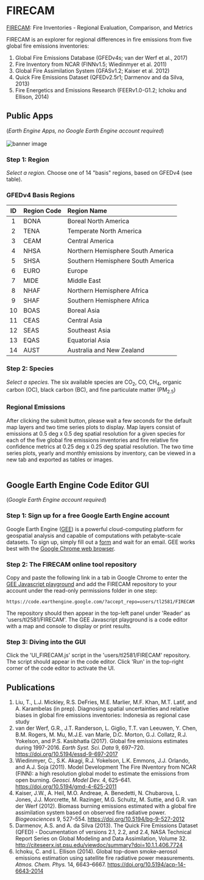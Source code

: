 # FIRECAM
[FIRECAM](https://globalfires.earthengine.app/view/firecam): Fire Inventories - Regional Evaluation, Comparison, and Metrics

FIRECAM is an explorer for regional differences in fire emissions from five global fire emissions inventories:
1. Global Fire Emissions Database (GFEDv4s; van der Werf et al., 2017)
2. Fire Inventory from NCAR (FINNv1.5; Wiedinmyer et al. 2011)
3. Global Fire Assimilation System (GFASv1.2; Kaiser et al. 2012)
4. Quick Fire Emissions Dataset (QFEDv2.5r1; Darmenov and da Silva, 2013)
5. Fire Energetics and Emissions Research (FEERv1.0-G1.2; Ichoku and Ellison, 2014)

## Public Apps
(*Earth Engine Apps, no Google Earth Engine account required*)
<br><br>
![banner image](https://github.com/tianjialiu/FIRECAM/blob/master/docs/imgs/FIRECAM.jpeg)

### Step 1: Region
*Select a region.* Choose one of 14 "basis" regions, based on GFEDv4 (see table).

### GFEDv4 Basis Regions
| ID | Region Code | Region Name |
| :---: | :--- | :--- |
| 1 | BONA | Boreal North America |
| 2 | TENA | Temperate North America |
| 3 | CEAM | Central America |
| 4 | NHSA | Northern Hemisphere South America |
| 5 | SHSA | Southern Hemisphere South America |
| 6 | EURO | Europe |
| 7 | MIDE | Middle East |
| 8 | NHAF | Northern Hemisphere Africa |
| 9 | SHAF | Southern Hemisphere Africa |
| 10 | BOAS | Boreal Asia |
| 11 | CEAS | Central Asia |
| 12 | SEAS | Southeast Asia |
| 13 | EQAS | Equatorial Asia |
| 14 | AUST | Australia and New Zealand |

### Step 2: Species
*Select a species.* The six available species are CO<sub>2</sub>, CO, CH<sub>4</sub>, organic carbon (OC), black carbon (BC), and fine particulate matter (PM<sub>2.5</sub>)

### Regional Emissions
After clicking the submit button, please wait a few seconds for the default map layers and two time series plots to display. Map layers consist of emissions at 0.5 deg x 0.5 deg spatial resolution for a given species for each of the five global fire emissions inventories and fire relative fire confidence metrics at 0.25 deg x 0.25 deg spatial resolution. The two time series plots, yearly and monthly emissions by inventory, can be viewed in a new tab and exported as tables or images.
<br><br>

## Google Earth Engine Code Editor GUI
(*Google Earth Engine account required*)
### Step 1: Sign up for a free Google Earth Engine account
Google Earth Engine ([GEE](https://earthengine.google.com/)) is a powerful cloud-computing platform for geospatial analysis and capable of computations with petabyte-scale datasets. To sign up, simply fill out a [form](https://signup.earthengine.google.com/) and wait for an email. GEE works best with the [Google Chrome web browser](https://www.google.com/chrome/).

### Step 2: The FIRECAM online tool repository
Copy and paste the following link in a tab in Google Chrome to enter the [GEE Javascript playground](https://code.earthengine.google.com/) and add the FIRECAM repository to your account under the read-only permissions folder in one step:
```
https://code.earthengine.google.com/?accept_repo=users/tl2581/FIRECAM
```
The repository should then appear in the top-left panel under 'Reader' as 'users/tl2581/FIRECAM'. The GEE Javascript playground is a code editor with a map and console to display or print results.

### Step 3: Diving into the GUI
Click the 'UI_FIRECAM.js' script in the 'users/tl2581/FIRECAM' repository. The script should appear in the code editor. Click 'Run' in the top-right corner of the code editor to activate the UI.

## Publications
1. Liu, T., L.J. Mickley, R.S. DeFries, M.E. Marlier, M.F. Khan, M.T. Latif, and A. Karambelas (in prep). Diagnosing spatial uncertainties and relative biases in global fire emissions inventories: Indonesia as regional case study
2. van der Werf, G.R., J.T. Randerson, L. Giglio, T.T. van Leeuwen, Y. Chen, B.M. Rogers, M. Mu, M.J.E. van Marle, D.C. Morton, G.J. Collatz, R.J. Yokelson, and P.S. Kasibhatla (2017). Global fire emissions estimates during 1997-2016. *Earth Syst. Sci. Data* 9, 697–720. https://doi.org/10.5194/essd-9-697-2017
3. Wiedinmyer, C., S.K. Akagi, R.J. Yokelson, L.K. Emmons, J.J. Orlando, and A.J. Soja (2011). Model Development The Fire INventory from NCAR (FINN): a high resolution global model to estimate the emissions from open burning. *Geosci. Model Dev.* 4, 625–641. https://doi.org/10.5194/gmd-4-625-2011
4. Kaiser, J.W., A. Heil, M.O. Andreae, A. Benedetti, N. Chubarova,  L. Jones, J.J. Morcrette, M. Razinger, M.G. Schultz, M. Suttie, and G.R. van der Werf (2012). Biomass burning emissions estimated with a global fire assimilation system based on observed fire radiative power. *Biogeosciences* 9, 527–554. https://doi.org/10.5194/bg-9-527-2012
5. Darmenov, A.S. and A. da Silva (2013). The Quick Fire Emissions Dataset (QFED) - Documentation of versions 2.1, 2.2, and 2.4, NASA Technical Report Series on Global Modeling and Data Assimilation, Volume 32. http://citeseerx.ist.psu.edu/viewdoc/summary?doi=10.1.1.406.7724
6. Ichoku, C. and L. Ellison (2014). Global top-down smoke-aerosol emissions estimation using satellite fire radiative power measurements. *Atmos. Chem. Phys.* 14, 6643–6667. https://doi.org/10.5194/acp-14-6643-2014
